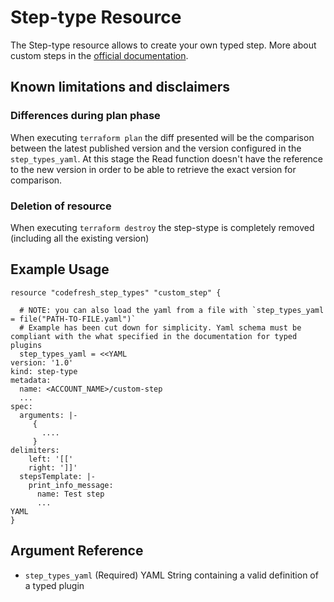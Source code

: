 # Step-type Resource

The Step-type resource allows to create your own typed step.
More about custom steps in the [official documentation](https://codefresh.io/docs/docs/codefresh-yaml/steps/#creating-a-typed-codefresh-plugin).

## Known limitations and disclaimers
### Differences during plan phase
When executing `terraform plan` the diff presented will be the comparison between the latest published version and the version configured in the `step_types_yaml`.
At this stage the Read function doesn't have the reference to the new version in order to be able to retrieve the exact version for comparison.

### Deletion of resource
When executing `terraform destroy` the step-stype is completely removed (including all the existing version) 

## Example Usage

```hcl
resource "codefresh_step_types" "custom_step" {
   
  # NOTE: you can also load the yaml from a file with `step_types_yaml = file("PATH-TO-FILE.yaml")`
  # Example has been cut down for simplicity. Yaml schema must be compliant with the what specified in the documentation for typed plugins
  step_types_yaml = <<YAML
version: '1.0'
kind: step-type
metadata:
  name: <ACCOUNT_NAME>/custom-step
  ...
spec:
  arguments: |-
     {
       ....
     }
delimiters:
    left: '[['
    right: ']]'
  stepsTemplate: |-
    print_info_message:
      name: Test step
      ...
YAML
}
```

## Argument Reference

- `step_types_yaml` (Required) YAML String containing a valid definition of a typed plugin



